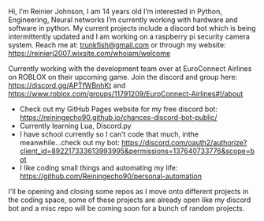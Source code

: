 Hi, I’m Reinier Johnson, I am 14 years old
I’m interested in Python, Engineering, Neural networks
I’m currently working with hardware and software in python. My current projects include a discord bot which is being intermittently updated and I am working on a raspberry pi security camera system.
Reach me at: trunkfish@gmail.com or through my website: https://reinierj2007.wixsite.com/whoiam/welcome

Currently working with the development team over at EuroConnect Airlines on ROBLOX on their upcoming game. Join the discord and group here: https://discord.gg/APTfWBnhKt and https://www.roblox.com/groups/11791209/EuroConnect-Airlines#!/about

- Check out my GitHub Pages website for my free discord bot: https://reiningecho90.github.io/chances-discord-bot-public/
- Currently learning Lua, Discord.py
- I have school currently so I can't code that much, inthe meanwhile...check out my bot: https://discord.com/oauth2/authorize?client_id=892217333613993995&permissions=137640733776&scope=bot
- I like coding small things and automating my life: https://github.com/Reiningecho90/personal-automation

I'll be opening and closing some repos as I move onto different projects in the coding space, some of these projects are already open like my discord bot and a misc repo will be coming soon for a bunch of random projects.
<!---
Reiningecho90/Reiningecho90 is a ✨ special ✨ repository because its `README.md` (this file) appears on your GitHub profile.
You can click the Preview link to take a look at your changes.
--->
